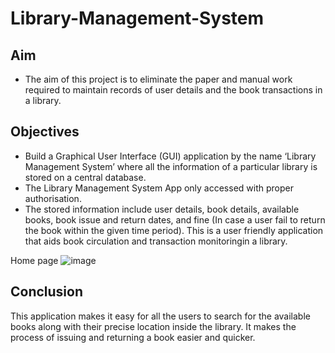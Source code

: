 # Library-Management-System
## Aim
- The aim of this project is to eliminate the paper and manual work required to maintain records of user details and the book transactions in a library. 

## Objectives 
- Build a Graphical User Interface (GUI) application by the name ‘Library Management System’ where all the
information of a particular library is stored on a central database.
- The Library Management System App only accessed with proper authorisation.
- The stored information include user details, book details, available books, book issue and return dates, and fine
(In case a user fail to return the book within the given time period). This is a user friendly application that aids
book circulation and transaction monitoringin a library.

Home page
![image](https://user-images.githubusercontent.com/45924101/135244032-17172e1a-cf2a-4f07-aa2a-f0badc38965b.png)


## Conclusion

This application makes it easy for all the users to search for the available books along with their precise location inside the 
library. It makes the process of issuing and returning a book easier and quicker.

